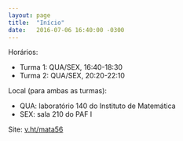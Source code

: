 ```yaml
---
layout: page
title:  "Início"
date:   2016-07-06 16:40:00 -0300
---
```


Horários:

- Turma 1: QUA/SEX, 16:40-18:30
- Turma 2: QUA/SEX, 20:20-22:10

Local (para ambas as turmas):

- QUA: laboratório 140 do Instituto de Matemática
- SEX: sala 210 do PAF I

Site: [v.ht/mata56](http://v.ht/mata56)